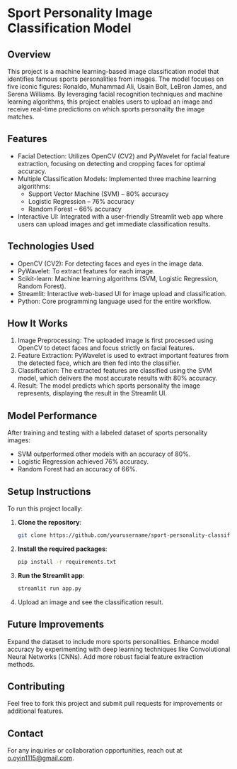 # Sport Personality Image Classification Model
## Overview
This project is a machine learning-based image classification model that identifies famous sports personalities from images. The model focuses on five iconic figures: Ronaldo, Muhammad Ali, Usain Bolt, LeBron James, and Serena Williams. By leveraging facial recognition techniques and machine learning algorithms, this project enables users to upload an image and receive real-time predictions on which sports personality the image matches.

## Features
- Facial Detection: Utilizes OpenCV (CV2) and PyWavelet for facial feature extraction, focusing on detecting and cropping faces for optimal accuracy.
- Multiple Classification Models: Implemented three machine learning algorithms:
  - Support Vector Machine (SVM) – 80% accuracy
  - Logistic Regression – 76% accuracy
  - Random Forest – 66% accuracy
- Interactive UI: Integrated with a user-friendly Streamlit web app where users can upload images and get immediate classification results.
## Technologies Used
- OpenCV (CV2): For detecting faces and eyes in the image data.
- PyWavelet: To extract features for each image.
- Scikit-learn: Machine learning algorithms (SVM, Logistic Regression, Random Forest).
- Streamlit: Interactive web-based UI for image upload and classification.
- Python: Core programming language used for the entire workflow.
## How It Works
1. Image Preprocessing: The uploaded image is first processed using OpenCV to detect faces and focus strictly on facial features.
2. Feature Extraction: PyWavelet is used to extract important features from the detected face, which are then fed into the classifier.
3. Classification: The extracted features are classified using the SVM model, which delivers the most accurate results with 80% accuracy.
4. Result: The model predicts which sports personality the image represents, displaying the result in the Streamlit UI.
## Model Performance
After training and testing with a labeled dataset of sports personality images:

- SVM outperformed other models with an accuracy of 80%.
- Logistic Regression achieved 76% accuracy.
- Random Forest had an accuracy of 66%.
## Setup Instructions
To run this project locally:
1. **Clone the repository**:
   ```bash
   git clone https://github.com/yourusername/sport-personality-classification.git

2. **Install the required packages**:

   ```bash
   pip install -r requirements.txt

3. **Run the Streamlit app**:
   ```bash
   streamlit run app.py

5. Upload an image and see the classification result.

## Future Improvements
Expand the dataset to include more sports personalities.
Enhance model accuracy by experimenting with deep learning techniques like Convolutional Neural Networks (CNNs).
Add more robust facial feature extraction methods.
## Contributing
Feel free to fork this project and submit pull requests for improvements or additional features.

## Contact
For any inquiries or collaboration opportunities, reach out at [o.oyin1115@gmail.com](o.oyin1115@gmail.com).

